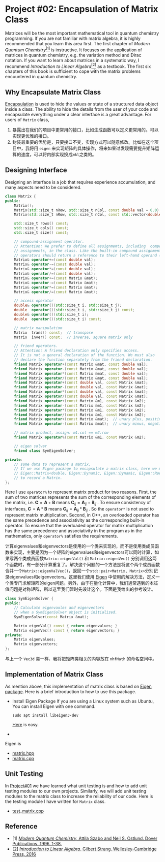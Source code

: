 # Project #02: Encapsulation of Matrix Class

Matrices will be the most important mathematical tool in quantum chemistry programming. If you are not familiar with matrix algebra, it is highly recommended that you learn this area first. The first chapter of *Modern Quantum Chemistry*[<sup>[1]</sup>](#ref1) is instructive. It focuses on the application of matrices in quantum chemistry, e.g. the variation method and Dirac notation. If you want to learn about matrices in a systematic way, I recommend *Introduction to Linear Algebra*[<sup>[2]</sup>](#ref2) as a textbook. The first six chapters of this book is sufficient to cope with the matrix problems encountered in quantum chemistry.

## Why Encapsulate Matrix Class

[Encapsulation](https://en.wikipedia.org/wiki/Encapsulation_(computer_programming)) is used to hide the values or state of a structured data object inside a class. The ability to hide the details from the user of your code and encapsulate everything under a clear interface is a great advantage. For users of `Matrix` class,  


1. 暴露出在我们的项目中更常用的接口，比如生成函数可以定义更常用的。可以实现更优雅的接口。
2. 封装最重要的优势是，只要接口不变，实现方式可以随意修改。比如在这个项目中，我将用 `eigen` 来实现矩阵的具体操作，将来如果过发现需要提升矩阵运算的速度，可以将内部实现换成`mkl`之类的。


## Designing Interface
Designing an interface is a job that requires experience accumulation, and many aspects need to be considered.

```c++
class Matrix {
public:
    Matrix();
    Matrix(std::size_t nRow, std::size_t nCol, const double val = 0.0);
    Matrix(std::size_t nRow, std::size_t nCol, const std::vector<double> &data);

    std::size_t rows() const;
    std::size_t cols() const;
    std::size_t size() const;

    // compound-assignment operator.
    // Attention: We prefer to define all assignments, including  compound 
    // assignments, in the class. Like the built-in compound assignment, these 
    // operators should return a reference to their left-hand operand (*this).
    Matrix& operator+=(const double val);
    Matrix& operator-=(const double val);
    Matrix& operator*=(const double val);
    Matrix& operator/=(const double val);
    Matrix& operator+=(const Matrix &mat);
    Matrix& operator-=(const Matrix &mat);
    Matrix& operator*=(const Matrix &mat);
    Matrix& operator/=(const Matrix &mat);

    // access operator
    double& operator()(std::size_t i, std::size_t j);
    double  operator()(std::size_t i, std::size_t j) const;
    double& operator()(std::size_t i);
    double  operator()(std::size_t i) const;

    // matrix manipulation
    Matrix  trans() const;  // transpose
    Matrix  inver() const;  // inverse, square matrix only

    // friend operators.
    // Attention: A friend declaration only specifies access. 
    // It is not a general declaration of the function. We must also
    // declare the function separately from the friend declaration.
    friend Matrix operator+(const Matrix &mat, const double val);
    friend Matrix operator-(const Matrix &mat, const double val);
    friend Matrix operator*(const Matrix &mat, const double val);
    friend Matrix operator/(const Matrix &mat, const double val);
    friend Matrix operator+(const double val, const Matrix &mat);
    friend Matrix operator-(const double val, const Matrix &mat);
    friend Matrix operator*(const double val, const Matrix &mat);
    friend Matrix operator/(const double val, const Matrix &mat);
    friend Matrix operator+(const Matrix &m1, const Matrix &m2);
    friend Matrix operator-(const Matrix &m1, const Matrix &m2);
    friend Matrix operator*(const Matrix &m1, const Matrix &m2);
    friend Matrix operator/(const Matrix &m1, const Matrix &m2);
    friend Matrix operator+(const Matrix &mat);  // unary plus, positive
    friend Matrix operator-(const Matrix &mat);  // unary minus, negative

    // matrix product, assign: m1.col == m2.row
    friend Matrix operator%(const Matrix &m1, const Matrix &m2);

    // eigen solver
    friend class SymEigenSolver;

private:
    // some data to represent a matrix.
    // If we use Eigen package to encapsulate a matrix class, here we may use
    // Eigen::Matrix<double, Eigen::Dynamic, Eigen::Dynamic, Eigen::RowMajor>
    // to record a Matrix.
};
```

Here I use `operator%` to represent matrix product for two reasons. First, the sum of two matrices represents the sum of the corresponding elements of the matrix, i.e. $\boldsymbol{C} = \boldsymbol{A} + \boldsymbol{B}$ means $\boldsymbol{C} _{ij} = \boldsymbol{A} _{ij} + \boldsymbol{B} _{ij}$ . To ensure consistency of interfaces, $\boldsymbol{C} = \boldsymbol{A} * \boldsymbol{B}$ means $\boldsymbol{C} _{ij} = \boldsymbol{A} _{ij} * \boldsymbol{B} _{ij}$ . So the `operator*` is not used to represent matrix multiplication. Second, in C++, an overloaded operator has the same precedence and associativity as the corresponding built-in operator. To ensure that the overloaded operator for matrix multiplication has the same precedence and associativity in the program as in the mathematics, only `operator%` satisfies the requirements.

计算eigenvalues和eigenvectors是使用的一个类来实现的，而不是使用类成员函数来实现，主要是因为一个矩阵的eigenvalues和eigenvectors可以同时计算，如果写两个类成员函数`Matrix::eigenVal()` 和 `Matrix::eigenVec()` 分别调用这两个函数时，有一部分计算重复了。解决这个问题的一个方法是将这个两个成员函数合并一个`Matrix::eigenValVec()`，返回一个`std::pair<Matrix, Matrix>`分别记录eigenvalues和eigenvectors。这里我们使用 [Eigen](https://eigen.tuxfamily.org/dox/classEigen_1_1SelfAdjointEigenSolver.html) 中使用的解决方法，定义一个类专门求解矩阵的eigen问题。另外，由于在量化计算中，我们通常遇到的本征值问题是对称矩阵，所以这里我们暂时先设计这个。下面是我给出的参考设计。



```c++
class SymEigenSolver {
public:
    // Calculate eigenvaules and eigenvectors
    // when a SymEigenSolver object is initialized.
    SymEigenSolver(const Matrix &mat);

    Matrix eigenVal() const { return eigenvalues; }
    Matrix eigenVec() const { return eigenvectors; }
private:
    Matrix eigenvalues;
    Matrix eigenvectors;
};
```

与上一个 `Vec3d` 类一样，我将把矩阵类相关的内容放在 `nhfMath` 的命名空间中。


## Implementation of Matrix Class

As mention above, this implementation of matrix class is based on [Eigen package](https://eigen.tuxfamily.org/index.php). Here is a brief introduction to how to use this package. 

* Install Eigen Package
    If you are using a Linux system such as Ubuntu, You can install Eigen with one command. 
    ```shell
    sudo apt install libeigen3-dev
    ```
    [Here](https://robots.uc3m.es/installation-guides/install-eigen.html) is easy. 

* 


Eigen is 



- [matrix.hpp](https://github.com/rudin-jiang/QuantumChemistryCpp/blob/master/Project%2302/matrix-class/src/matrix.hpp)
- [matrix.cpp](https://github.com/rudin-jiang/QuantumChemistryCpp/blob/master/Project%2302/matrix-class/src/matrix.cpp)

## Unit Testing
In [Project#01](https://github.com/rudin-jiang/QuantumChemistryCpp/tree/master/Project%2301#unit-testing) we have learned what unit testing is and how to add unit testing modules to our own projects. Similarly, we will add unit testing modules to the matrix class to increase the reliability of our code. Here is the testing module I have written for `Matrix` class.
- [test_matrix.cpp](https://github.com/rudin-jiang/QuantumChemistryCpp/blob/master/Project%2302/matrix-class/test/test_matrix.cpp)


## Reference

* <a id="ref1"></a> [1] [*Modern Quantum Chemistry*. Attila Szabo and Neil S. Ostlund. Dover Publications, 1996. 1-38.](https://www.amazon.com/Modern-Quantum-Chemistry-Introduction-Electronic/dp/0486691861)
* <a id="ref2"></a> [2] [*Introduction to Linear Algebra*. Gilbert Strang. Wellesley-Cambridge Press, 2016](https://www.amazon.com/Introduction-Linear-Algebra-Gilbert-Strang/dp/0980232775)